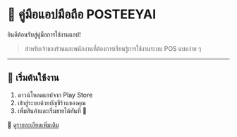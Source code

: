 # 📱 คู่มือแอปมือถือ POSTEEYAI

ยินดีต้อนรับสู่คู่มือการใช้งานแอป!

> สำหรับเจ้าของร้านและพนักงานที่ต้องการเรียนรู้การใช้งานระบบ POS แบบง่าย ๆ

---

## 🔹 เริ่มต้นใช้งาน
1. ดาวน์โหลดแอปจาก Play Store  
2. เข้าสู่ระบบด้วยบัญชีร้านของคุณ  
3. เพิ่มสินค้าและเริ่มขายได้ทันที 🚀

📖 [ดูรายละเอียดเพิ่มเติม](guide/getting-started.md)
